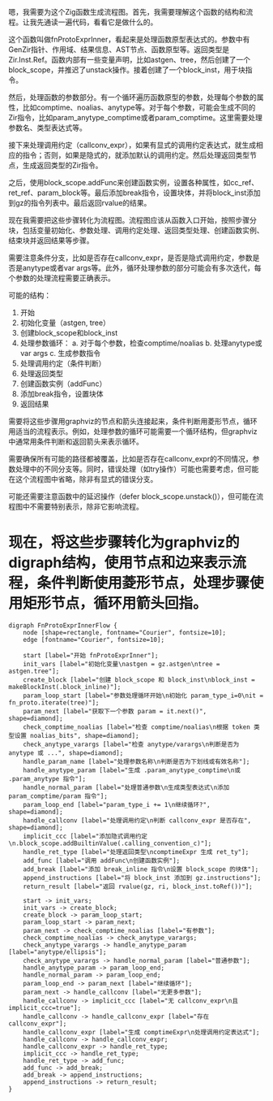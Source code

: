 嗯，我需要为这个Zig函数生成流程图。首先，我需要理解这个函数的结构和流程。让我先通读一遍代码，看看它是做什么的。

这个函数叫做fnProtoExprInner，看起来是处理函数原型表达式的。参数中有GenZir指针、作用域、结果信息、AST节点、函数原型等。返回类型是Zir.Inst.Ref。函数内部有一些变量声明，比如astgen、tree，然后创建了一个block_scope，并推迟了unstack操作。接着创建了一个block_inst，用于块指令。

然后，处理函数的参数部分。有一个循环遍历函数原型的参数，处理每个参数的属性，比如comptime、noalias、anytype等。对于每个参数，可能会生成不同的Zir指令，比如param_anytype_comptime或者param_comptime。这里需要处理参数名、类型表达式等。

接下来处理调用约定（callconv_expr），如果有显式的调用约定表达式，就生成相应的指令；否则，如果是隐式的，就添加默认的调用约定。然后处理返回类型节点，生成返回类型的Zir指令。

之后，使用block_scope.addFunc来创建函数实例，设置各种属性，如cc_ref、ret_ref、param_block等。最后添加break指令，设置块体，并将block_inst添加到gz的指令列表中。最后返回rvalue的结果。

现在我需要把这些步骤转化为流程图。流程图应该从函数入口开始，按照步骤分块，包括变量初始化、参数处理、调用约定处理、返回类型处理、创建函数实例、结束块并返回结果等步骤。

需要注意条件分支，比如是否存在callconv_expr，是否是隐式调用约定，参数是否是anytype或者var args等。此外，循环处理参数的部分可能会有多次迭代，每个参数的处理流程需要正确表示。

可能的结构：

1. 开始
2. 初始化变量（astgen, tree）
3. 创建block_scope和block_inst
4. 处理参数循环：
   a. 对于每个参数，检查comptime/noalias
   b. 处理anytype或var args
   c. 生成参数指令
5. 处理调用约定（条件判断）
6. 处理返回类型
7. 创建函数实例（addFunc）
8. 添加break指令，设置块体
9. 返回结果

需要将这些步骤用graphviz的节点和箭头连接起来，条件判断用菱形节点，循环用适当的流程表示。例如，处理参数的循环可能需要一个循环结构，但graphviz中通常用条件判断和返回箭头来表示循环。

需要确保所有可能的路径都被覆盖，比如是否存在callconv_expr的不同情况，参数处理中的不同分支等。同时，错误处理（如try操作）可能也需要考虑，但可能在这个流程图中省略，除非有显式的错误分支。

可能还需要注意函数中的延迟操作（defer block_scope.unstack()），但可能在流程图中不需要特别表示，除非它影响流程。

现在，将这些步骤转化为graphviz的digraph结构，使用节点和边来表示流程，条件判断使用菱形节点，处理步骤使用矩形节点，循环用箭头回指。
================================================
```graphviz
digraph FnProtoExprInnerFlow {
    node [shape=rectangle, fontname="Courier", fontsize=10];
    edge [fontname="Courier", fontsize=10];

    start [label="开始 fnProtoExprInner"];
    init_vars [label="初始化变量\nastgen = gz.astgen\ntree = astgen.tree"];
    create_block [label="创建 block_scope 和 block_inst\nblock_inst = makeBlockInst(.block_inline)"];
    param_loop_start [label="参数处理循环开始\n初始化 param_type_i=0\nit = fn_proto.iterate(tree)"];
    param_next [label="获取下一个参数 param = it.next()", shape=diamond];
    check_comptime_noalias [label="检查 comptime/noalias\n根据 token 类型设置 noalias_bits", shape=diamond];
    check_anytype_varargs [label="检查 anytype/varargs\n判断是否为 anytype 或 ...", shape=diamond];
    handle_param_name [label="处理参数名称\n判断是否为下划线或有效名称"];
    handle_anytype_param [label="生成 .param_anytype_comptime\n或 .param_anytype 指令"];
    handle_normal_param [label="处理普通参数\n生成类型表达式\n添加 param_comptime/param 指令"];
    param_loop_end [label="param_type_i += 1\n继续循环?", shape=diamond];
    handle_callconv [label="处理调用约定\n判断 callconv_expr 是否存在", shape=diamond];
    implicit_ccc [label="添加隐式调用约定\n.block_scope.addBuiltinValue(.calling_convention_c)"];
    handle_ret_type [label="处理返回类型\ncomptimeExpr 生成 ret_ty"];
    add_func [label="调用 addFunc\n创建函数实例"];
    add_break [label="添加 break_inline 指令\n设置 block_scope 的块体"];
    append_instructions [label="将 block_inst 添加到 gz.instructions"];
    return_result [label="返回 rvalue(gz, ri, block_inst.toRef())"];

    start -> init_vars;
    init_vars -> create_block;
    create_block -> param_loop_start;
    param_loop_start -> param_next;
    param_next -> check_comptime_noalias [label="有参数"];
    check_comptime_noalias -> check_anytype_varargs;
    check_anytype_varargs -> handle_anytype_param [label="anytype/ellipsis"];
    check_anytype_varargs -> handle_normal_param [label="普通参数"];
    handle_anytype_param -> param_loop_end;
    handle_normal_param -> param_loop_end;
    param_loop_end -> param_next [label="继续循环"];
    param_next -> handle_callconv [label="无更多参数"];
    handle_callconv -> implicit_ccc [label="无 callconv_expr\n且 implicit_ccc=true"];
    handle_callconv -> handle_callconv_expr [label="存在 callconv_expr"];
    handle_callconv_expr [label="生成 comptimeExpr\n处理调用约定表达式"];
    handle_callconv -> handle_callconv_expr;
    handle_callconv_expr -> handle_ret_type;
    implicit_ccc -> handle_ret_type;
    handle_ret_type -> add_func;
    add_func -> add_break;
    add_break -> append_instructions;
    append_instructions -> return_result;
}
```